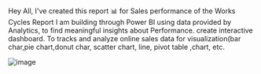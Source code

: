 Hey All,
I've created this report 📊 for Sales performance of the Works Cycles Report I am building through Power BI using data provided by Analytics, to find meaningful insights about Performance. 
create interactive dashboard. To tracks and analyze online sales data for visualization(bar char,pie chart,donut char, scatter chart, line, pivot table ,chart, etc.


![image](https://github.com/user-attachments/assets/1129676a-7125-4e40-85ba-0113feed39b8)
